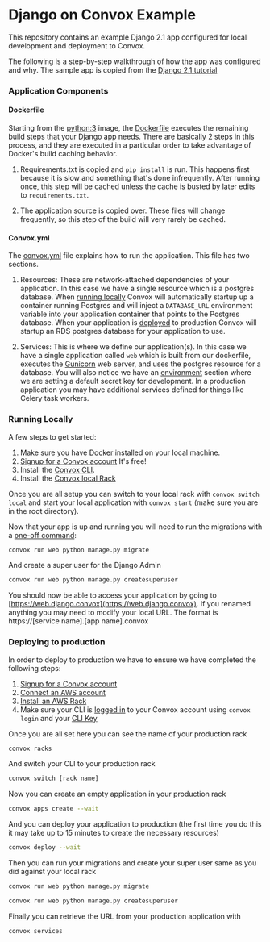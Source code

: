 # Django on Convox Example

This repository contains an example Django 2.1 app configured for local development and deployment to Convox.

The following is a step-by-step walkthrough of how the app was configured and why. The sample app is copied from the [Django 2.1 tutorial](https://docs.djangoproject.com/en/2.1/intro/tutorial01/)

### Application Components

#### Dockerfile

Starting from the [python:3](https://hub.docker.com/_/python/) image, the [Dockerfile](https://github.com/convox-examples/django/blob/master/Dockerfile) executes the remaining build steps that your Django app needs. There are basically 2 steps in this process, and they are executed in a particular order to take advantage of Docker's build caching behavior.

1. Requirements.txt is copied and `pip install` is run. This happens first because it is slow and something that's done infrequently. After running once, this step will be cached unless the cache is busted by later edits to `requirements.txt`.

2. The application source is copied over. These files will change frequently, so this step of the build will very rarely be cached.

#### Convox.yml

The [convox.yml](https://github.com/convox-examples/django/blob/master/convox.yml) file explains how to run the application. This file has two sections.

1. Resources: These are network-attached dependencies of your application. In this case we have a single resource which is a postgres database. When [running locally](https://docs.convox.com/development/running-locally) Convox will automatically startup up a container running Postgres and will inject a ```DATABASE_URL``` environment variable into your application container that points to the Postgres database. When your application is [deployed](https://docs.convox.com/deployment/deploying-to-convox) to production Convox will startup an RDS postgres database for your application to use. 

2. Services: This is where we define our application(s). In this case we have a single application called ```web``` which is built from our dockerfile, executes the [Gunicorn](https://gunicorn.org/) web server, and uses the postgres resource for a database. You will also notice we have an [environment](https://docs.convox.com/management/environment) section where we are setting a default secret key for development. In a production application you may have additional services defined for things like Celery task workers.

### Running Locally

A few steps to get started:

1. Make sure you have [Docker](https://www.docker.com/products/docker-desktop) installed on your local machine. 
2. [Signup for a Convox account](https://convox.com/signup) It's free!
3. Install the [Convox CLI](https://docs.convox.com/development/installation). 
4. Install the [Convox local Rack](https://docs.convox.com/development/running-locally)

Once you are all setup you can switch to your local rack with ```convox switch local``` and start your local application with ```convox start``` (make sure you are in the root directory).

Now that your app is up and running you will need to run the migrations with a [one-off command](https://docs.convox.com/management/one-off-commands):

```bash
convox run web python manage.py migrate
```

And create a super user for the Django Admin

```bash
convox run web python manage.py createsuperuser
```

You should now be able to access your application by going to [https://web.django.convox](https://web.django.convox). If you renamed anything you may need to modify your local URL. The format is https://[service name].[app name].convox

### Deploying to production

In order to deploy to production we have to ensure we have completed the following steps:

1. [Signup for a Convox account](https://convox.com/signup)
2. [Connect an AWS account](https://docs.convox.com/introduction/getting-started#connect-an-aws-account)
3. [Install an AWS Rack](https://docs.convox.com/introduction/getting-started#install-an-aws-rack)
4. Make sure your CLI is [logged in](https://docs.convox.com/reference/login-and-authentication) to your Convox account using ```convox login``` and your [CLI Key](https://console.convox.com/account)

Once you are all set here you can see the name of your production rack

```bash 
convox racks
```

And switch your CLI to your production rack

```bash
convox switch [rack name]
```

Now you can create an empty application in your production rack

```bash
convox apps create --wait
```

And you can deploy your application to production (the first time you do this it may take up to 15 minutes to create the necessary resources)

```bash
convox deploy --wait
```

Then you can run your migrations and create your super user same as you did against your local rack

```bash
convox run web python manage.py migrate
```

```bash
convox run web python manage.py createsuperuser
```

Finally you can retrieve the URL from your production application with

```bash
convox services
```



